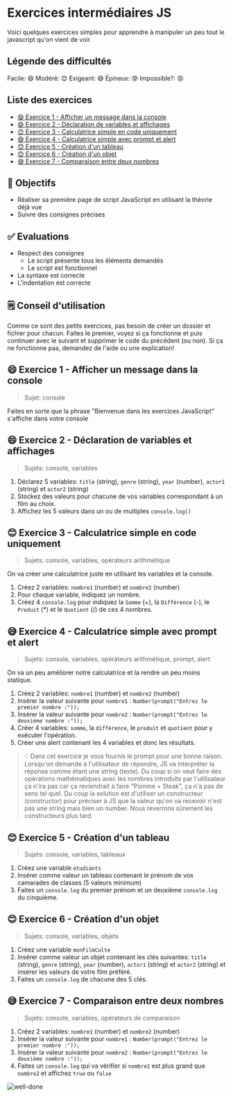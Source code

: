 <!-- omit in toc -->
# Exercices intermédiaires JS

Voici quelques exercices simples pour apprendre à manipuler un peu tout le javascript qu'on vient de voir.

<!-- omit in toc -->
## Légende des difficultés

Facile: 😄
Modéré: 😊
Exigeant: 😅
Épineux: 😰
Impossible?: 😡

<!-- omit in toc -->
## Liste des exercices

- [😄 Exercice 1 - Afficher un message dans la console](#-exercice-1---afficher-un-message-dans-la-console)
- [😄 Exercice 2 - Déclaration de variables et affichages](#-exercice-2---déclaration-de-variables-et-affichages)
- [😊 Exercice 3 - Calculatrice simple en code uniquement](#-exercice-3---calculatrice-simple-en-code-uniquement)
- [😅 Exercice 4 - Calculatrice simple avec prompt et alert](#-exercice-4---calculatrice-simple-avec-prompt-et-alert)
- [😊 Exercice 5 - Création d'un tableau](#-exercice-5---création-dun-tableau)
- [😊 Exercice 6 - Création d'un objet](#-exercice-6---création-dun-objet)
- [😅 Exercice 7 - Comparaison entre deux nombres](#-exercice-7---comparaison-entre-deux-nombres)


<!-- omit in toc -->
## :memo: Objectifs

- Réaliser sa première page de script JavaScript en utilisant la théorie déjà vue
- Suivre des consignes précises

<!-- omit in toc -->
## :white_check_mark: Evaluations

- Respect des consignes
  - Le script présente tous les éléments demandés
  - Le script est fonctionnel
- La syntaxe est correcte
- L'indentation est correcte

<!-- omit in toc -->
## 🗒️ Conseil d'utilisation

Comme ce sont des petits exercices, pas besoin de créer un dossier et fichier pour chacun. Faites le premier, voyez si ça fonctionne et puis continuer avec le suivant et supprimer le code du précédent (ou non). Si ça ne fonctionne pas, demandez de l'aide ou une explication!

## 😄 Exercice 1 - Afficher un message dans la console

> Sujet: console

Faites en sorte que la phrase "Bienvenue dans les exercices JavaScript" s'affiche dans votre console

## 😄 Exercice 2 - Déclaration de variables et affichages

> Sujets: console, variables

1. Déclarez 5 variables: `title` (string), `genre` (string), `year` (number), `actor1` (string) et `actor2` (string)
2. Stockez des valeurs pour chacune de vos variables correspondant à un film au choix.
3. Affichez les 5 valeurs dans un ou de multiples `console.log()`

## 😊 Exercice 3 - Calculatrice simple en code uniquement

> Sujets: console, variables, opérateurs arithmétique

On va créer une calculatrice juste en utilisant les variables et la console.

1. Créez 2 variables: `nombre1` (number) et `nombre2` (number)
2. Pour chaque variable, indiquez un nombre.
3. Créez 4 `console.log` pour indiquez la `Somme` (+), la `Différence` (-), le `Produit` (*) et le `Quotient` (/) de ces 4 nombres.

## 😅 Exercice 4 - Calculatrice simple avec prompt et alert

> Sujets: console, variables, opérateurs arithmétique, prompt, alert

On va un peu améliorer notre calculatrice et la rendre un peu moins statique.

1. Créez 2 variables: `nombre1` (number) et `nombre2` (number)
2. Insérer la valeur suivante pour `nombre1` : `Number(prompt("Entrez le premier nombre :"));`
3. Insérer la valeur suivante pour `nombre2` : `Number(prompt("Entrez le deuxième nombre :"));`
4. Créer 4 variables: `somme`, la `différence`, le `produit` et `quotient` pour y exécuter l'opération.
5. Créer une alert contenant les 4 variables et donc les résultats.

> 💡 Dans cet exercice je vous fournis le prompt pour une bonne raison. Lorsqu'on demande à l'utilisateur de répondre, JS va interpréter la réponse comme étant une string (texte). Du coup si on veut faire des opérations mathématiques avec les nombres introduits par l'utilisateur ça n'ira pas car ça reviendrait à faire "Pomme + Steak", ça n'a pas de sens tel quel.
> Du coup la solution est d'utiliser un constructeur (constructor) pour préciser à JS que la valeur qu'on va recevoir n'est pas une string mais bien un number. Nous reverrons sûrement les constructeurs plus tard.

## 😊 Exercice 5 - Création d'un tableau

> Sujets: console, variables, tableaux

1. Créez une variable `etudiants`
2. Insérer comme valeur un tableau contenant le prénom de vos camarades de classes (5 valeurs minimum)
3. Faites un `console.log` du premier prénom et un deuxième `console.log` du cinquième.

## 😊 Exercice 6 - Création d'un objet

> Sujets: console, variables, objets

1. Créez une variable `monFilmCulte`
2. Insérer comme valeur un objet contenant les clés suivantes: `title` (string), `genre` (string), `year` (number), `actor1` (string) et `actor2` (string) et insérer les valeurs de votre film préféré.
3. Faites un `console.log` de chacune des 5 clés.

## 😅 Exercice 7 - Comparaison entre deux nombres

> Sujets: console, variables, opérateurs de comparaison

1. Créez 2 variables: `nombre1` (number) et `nombre2` (number)
2. Insérer la valeur suivante pour `nombre1` : `Number(prompt("Entrez le premier nombre :"));`
3. Insérer la valeur suivante pour `nombre2` : `Number(prompt("Entrez le deuxième nombre :"));`
4. Faites un `console.log` qui va vérifier si `nombre1` est plus grand que `nombre2` et affichez `true` ou `false`


![well-done](https://i.giphy.com/media/v1.Y2lkPTc5MGI3NjExMzV6NjY5Z2d4MGJ1eWVpcmRjaG85YzljbzljajlvNzk5YTNrOHRpZCZlcD12MV9pbnRlcm5hbF9naWZfYnlfaWQmY3Q9Zw/JLFq4Jh5bSJEDHZjSB/giphy.gif)
